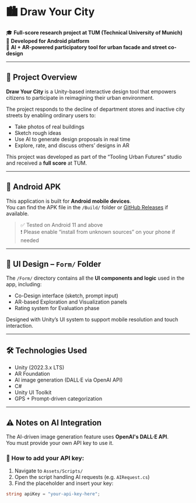 # 🏙️ Draw Your City

🎓 **Full-score research project at TUM (Technical University of Munich)**  
📱 **Developed for Android platform**  
🧠 **AI + AR-powered participatory tool for urban facade and street co-design**

---

## 📌 Project Overview

**Draw Your City** is a Unity-based interactive design tool that empowers citizens to participate in reimagining their urban environment.

The project responds to the decline of department stores and inactive city streets by enabling ordinary users to:
- Take photos of real buildings
- Sketch rough ideas
- Use AI to generate design proposals in real time
- Explore, rate, and discuss others’ designs in AR

This project was developed as part of the “Tooling Urban Futures” studio and received a **full score** at TUM.

---

## 📱 Android APK

This application is built for **Android mobile devices**.  
You can find the APK file in the `/Build/` folder or [GitHub Releases](../../releases) if available.

> ✅ Tested on Android 11 and above  
> ❗ Please enable “install from unknown sources” on your phone if needed

---

## 🎨 UI Design – `Form/` Folder

The `/Form/` directory contains all the **UI components and logic** used in the app, including:
- Co-Design interface (sketch, prompt input)
- AR-based Exploration and Visualization panels
- Rating system for Evaluation phase

Designed with Unity’s UI system to support mobile resolution and touch interaction.

---

## 🛠️ Technologies Used

- Unity (2022.3.x LTS)
- AR Foundation
- AI image generation (DALL·E via OpenAI API)
- C#
- Unity UI Toolkit
- GPS + Prompt-driven categorization

---

## ⚠️ Notes on AI Integration

The AI-driven image generation feature uses **OpenAI's DALL·E API**.  
You must provide your own API key to use it.

### 🔧 How to add your API key:
1. Navigate to `Assets/Scripts/`
2. Open the script handling AI requests (e.g. `AIRequest.cs`)
3. Find the placeholder and insert your key:

```csharp
string apiKey = "your-api-key-here";

